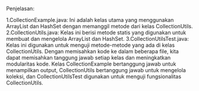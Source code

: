 Penjelasan:

1.CollectionExample.java: Ini adalah kelas utama yang menggunakan ArrayList dan HashSet dengan memanggil metode dari kelas CollectionUtils.
2.CollectionUtils.java: Kelas ini berisi metode statis yang digunakan untuk membuat dan mengelola ArrayList dan HashSet.
3.CollectionUtilsTest.java: Kelas ini digunakan untuk menguji metode-metode yang ada di kelas CollectionUtils.
Dengan memisahkan kode ke dalam beberapa file, kita dapat memisahkan tanggung jawab setiap kelas dan meningkatkan modularitas kode. Kelas CollectionExample bertanggung jawab untuk menampilkan output, CollectionUtils bertanggung jawab untuk mengelola koleksi, dan CollectionUtilsTest digunakan untuk menguji fungsionalitas CollectionUtils.
